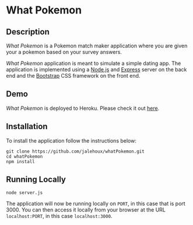 # What Pokemon

## Description

*What Pokemon* is a Pokemon match maker application where you are given your a pokemon based on your survey answers.

*What Pokemon* application is meant to simulate a simple dating app. The application is implemented using a [Node.js](https://nodejs.org/en/) and [Express](https://expressjs.com/) server on the back end and the [Bootstrap](https://getbootstrap.com/) CSS framework on the front end.

## Demo
	
*What Pokemon* is deployed to Heroku. Please check it out [here](https://pokemonmatchapp.herokuapp.com/).

## Installation

To install the application follow the instructions below:

	git clone https://github.com/jalehoux/whatPokemon.git
	cd whatPokemon
	npm install
	
## Running Locally

	node server.js
	
The application will now be running locally on `PORT`, in this case that is port 3000. You can then access it locally from your browser at the URL `localhost:PORT`, in this case `localhost:3000`.
